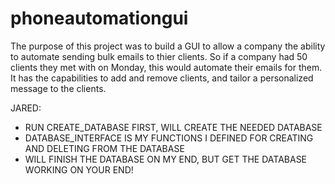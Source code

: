 # phoneautomationgui

The purpose of this project was to build a GUI to allow a company the ability to automate sending bulk emails to thier clients. So if a company had 50 clients they met with on Monday, this would automate their emails for them. It has the capabilities to add and remove clients, and tailor a personalized message to the clients. 


JARED:

+ RUN CREATE_DATABASE FIRST, WILL CREATE THE NEEDED DATABASE
+ DATABASE_INTERFACE IS MY FUNCTIONS I DEFINED FOR CREATING AND DELETING FROM THE DATABASE
+ WILL FINISH THE DATABASE ON MY END, BUT GET THE DATABASE WORKING ON YOUR END!
